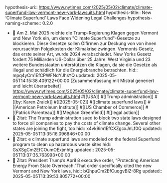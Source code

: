 hypothesis-uri:: https://www.nytimes.com/2025/05/02/climate/climate-superfund-law-vermont-new-york-lawsuits.html
hypothesis-title:: New ‘Climate Superfund’ Laws Face Widening Legal Challenges
hypothesis-naming-scheme:: 0.2.0

- 📝 Am 2. Mai 2025 reichte die Trump-Regierung Klagen gegen Vermont und New York ein, um deren "Climate Superfund"-Gesetze zu blockieren. Diese Gesetze sollen Ölfirmen zur Deckung von von ihnen verursachten Folgekosten der Klimakrise zwingen. Vermonts Gesetz, das erste seiner Art, wurde 2024 verabschiedet. New Yorks Gesetz fordert 75 Milliarden US-Dollar über 25 Jahre. West Virginia und 23 weitere Bundesstaaten unterstützen die Klagen, da sie die Gesetze als illegal und schädlich für die Energiebranche betrachten.
  hid:: mpq4yCm1EfCPWFNdYJhsYQ
  updated:: 2025-05-05T14:15:38.409122+00:00
  [Zusammenfassung mit Mistral generiert und leicht überarbeitet]
  https://www.nytimes.com/2025/05/02/climate/climate-superfund-law-vermont-new-york-lawsuits.html #[[USA]] #[[Trump administration]] #[[by: Karen Zraick]] #[[2025-05-02]] #[[climate superfund laws]] #[[American Petroleum Institute]] #[[US Chamber of Commerce]] #[[Patrick Parenteau]] #[[Meghan Greenfield]] #[[legal action]]
- 📌 Zitat: The Trump administration sued to block two state laws designed to force oil companies to pay the costs of climate change. Several other states are joining the fight, too
  hid:: x4vk9im1EfCXZgcxJnLf0Q
  updated:: 2025-05-05T13:35:16.096846+00:00
- 📌 Zitat: e climate superfund laws are modeled on the federal Superfund program to clean up hazardous waste sites
  hid:: GsXSgCm2EfCOumOExjmhtg
  updated:: 2025-05-05T13:37:35.763993+00:00
- 📌 Zitat: President Trump’s April 8 executive order, “Protecting American Energy From State Overreach.”That order specifically cited the new Vermont and New York laws,
  hid:: bQhpuCm2EfCuqgvBIZ-8Rg
  updated:: 2025-05-05T13:39:53.805772+00:00